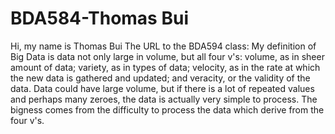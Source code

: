# BDA584-Thomas Bui
Hi, my name is Thomas Bui
The URL to the BDA594 class: 
My definition of Big Data is data not only large in volume, but all four v's: volume, as in sheer amount of data; variety, as in types of data; velocity, as in the rate at which the new data is gathered and updated; and veracity, or the validity of the data. Data could have large volume, but if there is a lot of repeated values and perhaps many zeroes, the data is actually very simple to process. The bigness comes from the difficulty to process the data which derive from the four v's.
